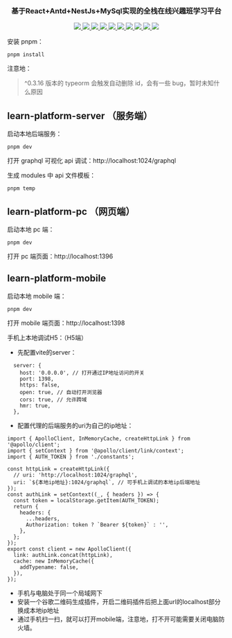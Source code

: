 <h3 align="center">基于React+Antd+NestJs+MySql实现的全栈在线兴趣班学习平台</h3>
<p align="center">
	<a href="https://pnpm.io/" target="_blank">
    <img src="https://img.shields.io/badge/pnpm-8.6.1-blue">
    </a>
	<a href="https://nodejs.org"  target="_blank">
      <img src="https://img.shields.io/badge/node-16.15.0-blue">
    </a>
    <a href="https://www.mysql.com/cn/downloads/" target="_blank">
    <img src="https://img.shields.io/badge/mysql-8.0.33-blue">
    </a>
	<a href="https://react.docschina.org/"  target="_blank">
      <img src="https://img.shields.io/badge/react-%5E18.2.0-blue">
    </a>
    <a href="https://nestjs.com/"  target="_blank">
      <img src="https://img.shields.io/badge/nestjs-%5E9.0.0-blue">
    </a>
        <a href="https://graphql.org/"  target="_blank">
      <img src="https://img.shields.io/badge/graphql-%5E16.6.0-blue">
    </a>
    <a href="https://typeorm.io/"  target="_blank">
      <img src="https://img.shields.io/badge/typeorm-%5E0.3.10-blue">
    </a>
    <a href="https://ant.design/index-cn"  target="_blank">
      <img src="https://img.shields.io/badge/antd-%5E5.5.0-blue">
    </a>
    <a href="https://mobile.ant.design/zh"  target="_blank">
      <img src="https://img.shields.io/badge/antd--mobile-%5E5.30.0-blue">
    </a>
    <a href="hhttps://dayjs.gitee.io/zh-CN/"  target="_blank">
      <img src="https://img.shields.io/badge/dayjs-%5E1.11.7-blue">
    </a>
</p>

安装 pnpm：
```
pnpm install
```
注意地：

> ^0.3.16 版本的 typeorm 会触发自动删除 id，会有一些 bug，暂时未知什么原因

## learn-platform-server （服务端）
启动本地后端服务：
```
pnpm dev
```

打开 graphql 可视化 api 调试：http://localhost:1024/graphql

生成 modules 中 api 文件模板：
```
pnpm temp
```
## learn-platform-pc （网页端）
启动本地 pc 端：
```
pnpm dev
```
打开 pc 端页面：http://localhost:1396

## learn-platform-mobile

启动本地 mobile 端：
```
pnpm dev
```
打开 mobile 端页面：http://localhost:1398

手机上本地调试H5：（H5端）

- 先配置vite的server：
```
  server: {
    host: '0.0.0.0', // 打开通过IP地址访问的开关
    port: 1398,
    https: false,
    open: true, // 自动打开浏览器
    cors: true, // 允许跨域
    hmr: true,
  },
```
- 配置代理的后端服务的uri为自己的ip地址：
```
import { ApolloClient, InMemoryCache, createHttpLink } from '@apollo/client';
import { setContext } from '@apollo/client/link/context';
import { AUTH_TOKEN } from './constants';

const httpLink = createHttpLink({
  // uri: 'http://localhost:1024/graphql',
  uri: `${本地ip地址}:1024/graphql`, // 可手机上调试的本地ip后端地址
});
const authLink = setContext((_, { headers }) => {
  const token = localStorage.getItem(AUTH_TOKEN);
  return {
    headers: {
      ...headers,
      Authorization: token ? `Bearer ${token}` : '',
    },
  };
});
export const client = new ApolloClient({
  link: authLink.concat(httpLink),
  cache: new InMemoryCache({
    addTypename: false,
  }),
});

```
- 手机与电脑处于同一个局域网下
- 安装一个谷歌二维码生成插件，开启二维码插件后把上面url的localhost部分换成本地ip地址
- 通过手机扫一扫，就可以打开mobile端，注意地，打不开可能需要关闭电脑防火墙。

